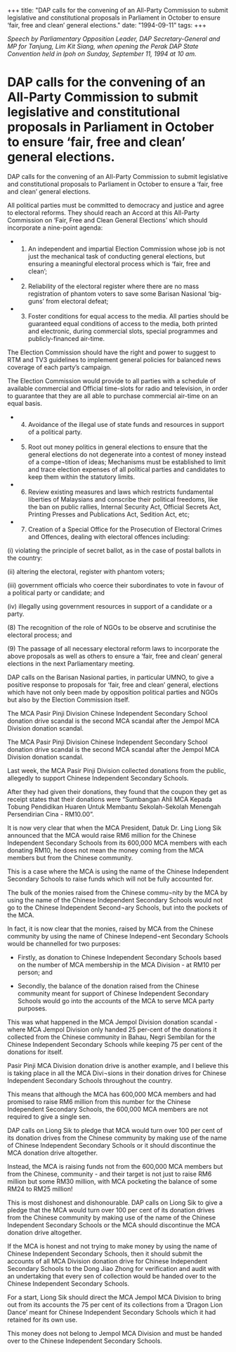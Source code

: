 +++ 
title: "DAP calls for the convening of an All-Party Commission to submit legislative and constitutional proposals in Parliament in October to ensure ‘fair, free and clean’ general elections."
date: "1994-09-11"
tags:
+++

_Speech by Parliamentary Opposition Leader, DAP Secretary-General and MP for Tanjung, Lim Kit Siang, when opening the Perak DAP State Convention held in Ipoh on Sunday, September 11, 1994 at 10 am._

# DAP calls for the convening of an All-Party Commission to submit legislative and constitutional proposals in Parliament in October to ensure ‘fair, free and clean’ general elections.

DAP calls for the convening of an All-Party Commission to submit legislative and constitutional proposals to Parliament in October to ensure a ‘fair, free and clean’ general elections.</u>

All political parties must be committed to democracy and justice and agree to electoral reforms. They should reach an Accord at this All-Party Commission on ‘Fair, Free and Clean General Elections’ which should incorporate a nine-point agenda:

* 1. An independent and impartial Election Commission whose job is not just the mechanical task of conducting general elections, but ensuring a meaningful electoral process which is ‘fair, free and clean’;

* 2. Reliability of the electoral register where there are no mass registration of phantom voters to save some Barisan Nasional ‘big-guns’ from electoral defeat;

* 3. Foster conditions for equal access to the media. All parties should be guaranteed equal conditions    of access to the media, both printed and electronic, during commercial slots, special programmes and publicly-financed air-time.

The Election Commission should have the right and power to suggest to RTM and TV3 guidelines to implement general policies for balanced news coverage of each party’s campaign.

The Election Commission would provide to all parties with a schedule of available commercial and Official time-slots for radio and television, in order to guarantee that they are all able to purchase commercial air-time on an equal basis.

* 4. Avoidance of the illegal use of state funds and resources in support of a political party.

* 5. Root out money politics in general elections to ensure that the general elections do not degenerate into a contest of money instead of a compe¬tition of ideas; Mechanisms must be established to limit and trace election expenses of all political parties and candidates to keep them within the statutory limits.

* 6. Review existing measures and laws which restricts fundamental liberties of Malaysians and conscribe their political freedoms, like the ban on public rallies, Internal Security Act, Official Secrets Act, Printing Presses and Publications Act, Sedition Act, etc;

* 7. Creation of a Special Office for the Prosecution of Electoral Crimes and Offences, dealing with electoral offences including:

(i) violating the principle of secret ballot, as in the case of postal ballots in the country:

(ii) altering the electoral, register with phantom voters;


(iii) government officials who coerce their subordinates to vote in favour of a political party or candidate; and

(iv) illegally using government resources in support of a candidate or a party.

(8) The recognition of the role of NGOs to be observe and scrutinise the electoral process; and

(9) The passage of all necessary electoral reform laws to incorporate the above proposals as well as others to ensure a ‘fair, free and clean’ general elections in the next Parliamentary meeting.

DAP calls on the Barisan Nasional parties, in particular UMNO, to give a positive response to proposals for ‘fair, free and clean’ general, elections which have not only been made by opposition political parties and NGOs but also by the Election Commission itself.
 
The MCA Pasir Pinji Division Chinese Independent Secondary School donation drive scandal is the second MCA scandal after the Jempol MCA Division donation scandal.

The MCA Pasir Pinji Division Chinese Independent Secondary School donation drive scandal is the second MCA scandal after the Jempol MCA Division donation scandal.

Last week, the MCA Pasir Pinji Division collected donations from the public, allegedly to support Chinese Independent Secondary Schools.

After they had given their donations, they found that the coupon they get as receipt states that their donations were “Sumbangan Ahli MCA Kepada Tobung Pendidikan Huaren Untuk Membantu Sekolah-Sekolah Menengah Persendirian Cina - RM10.00”.

It is now very clear that when the MCA President, Datuk Dr. Ling Liong Sik announced that the MCA would raise RM6 million for the Chinese Independent Secondary Schools from its 600,000 MCA members with each donating RM10, he does not mean the money coming from the MCA members but from the Chinese community.

This is a case where the MCA is using the name of the Chinese Independent Secondary Schools to raise funds which will not be fully accounted for.

The bulk of the monies raised from the Chinese commu¬nity by the MCA by using the name of the Chinese Independent Secondary Schools would not go to the Chinese Independent Second¬ary Schools, but into the pockets of the MCA.

In fact, it is now clear that the monies, raised by MCA from the Chinese community by using the name of Chinese Independ¬ent Secondary Schools would be channelled for two purposes:

* Firstly, as donation to Chinese Independent Secondary Schools based on the number of MCA membership in the MCA Division - at RM10 per person; and 

* Secondly, the balance of the donation raised from the Chinese community meant for support of Chinese   Independent Secondary Schools would go into the accounts of the MCA to serve MCA party purposes.



This was what happened in the MCA Jempol Division donation scandal - where MCA Jempol Division only handed 25 per-cent of the donations it collected from the Chinese community in Bahau, Negri Sembilan for the Chinese Independent Secondary Schools while keeping 75 per cent of the donations for itself.

Pasir Pinji MCA Division donation drive is another example, and I believe this is taking place in all the MCA Divi¬sions in their donation drives for Chinese Independent Secondary Schools throughout the country.

This means that although the MCA has 600,000 MCA members and had promised to raise RM6 million from this number for the Chinese Independent Secondary Schools, the 600,000 MCA members are not required to give a single sen.

DAP calls on Liong Sik to pledge that MCA would turn over 100 per cent of its donation drives from the Chinese community by making use of the name of Chinese Independent Secondary Schools or it should discontinue the MCA donation drive altogether.

Instead, the MCA is raising funds not from the 600,000 MCA members but from the Chinese, community - and their target is not just to raise RM6 million but some RM30 million, with MCA pocketing the balance of some RM24 to RM25 million!

This is most dishonest and dishonourable. DAP calls on Liong Sik to give a pledge that the MCA would turn over 100 per cent of its donation drives from the Chinese community by making use of the name of the Chinese Independent Secondary Schools or the MCA should discontinue the MCA donation drive altogether.

If the MCA is honest and not trying to make money by using the name of Chinese Independent Secondary Schools, then it should submit the accounts of all MCA Division donation drive for Chinese Independent Secondary Schools to the Dong Jiao Zhong for verification and audit with an undertaking that every sen of collection would be handed over to the Chinese Independent Secondary Schools. 

For a start, Liong Sik should direct the MCA Jempol MCA Division to bring out from its accounts the 75 per cent of its collections from a ‘Dragon Lion Dance’ meant for Chinese Independent Secondary Schools which it had retained for its own use.

This money does not belong to Jempol MCA Division and must be handed over to the Chinese Independent Secondary Schools.
 
